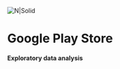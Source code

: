 
![N|Solid](https://static.vecteezy.com/system/resources/previews/012/871/364/original/google-play-store-download-button-in-white-colors-download-on-the-google-play-store-free-png.png)

# Google Play Store 


#### Exploratory data analysis

